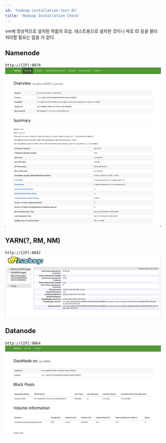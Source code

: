 ```yaml
---
id: 'hadoop-installation-test-01'
title: 'Hadoop Installation Check'
---
```


vm에 정상적으로 설치된 하둡의 모습.
테스트용으로 설치한 것이니 따로 ID 등을 블러처리할 필요는 없을 거 같다.

## Namenode
`http://{IP}:9870`
![Untitled](https://github.com/wookiist/til.wookiist.dev/blob/documentation/static/img/Data_Engineering/Hadoop/namenode-web.png?raw=true)

## YARN(?, RM, NM)
`http://{IP}:8042`
![Untitled](https://github.com/wookiist/til.wookiist.dev/blob/documentation/static/img/Data_Engineering/Hadoop/yarn-web.png?raw=true)

## Datanode
`http://{IP}:9864`
![Untitled](https://github.com/wookiist/til.wookiist.dev/blob/documentation/static/img/Data_Engineering/Hadoop/datanode-web.png?raw=true)